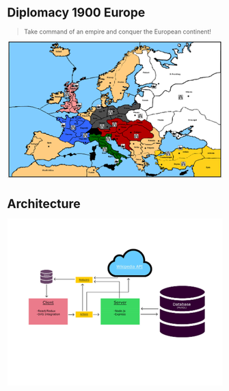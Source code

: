 # Diplomacy 1900 Europe

> <p> Take command of an empire and conquer the European continent! </p> 

![Map](https://github.com/caportil/1900Europe/blob/master/src/diagrams/europeWithUnits.PNG)

# Architecture

![Map](https://github.com/caportil/1900Europe/blob/master/src/diagrams/Diplomacy%201900%20Architecture.jpg)
